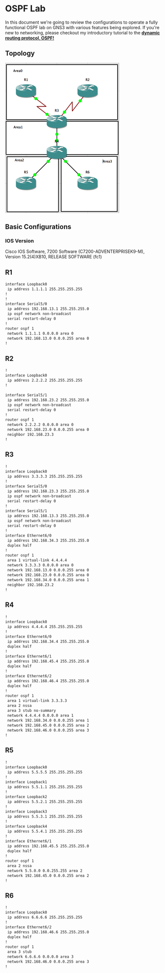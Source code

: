 # OSPF Lab

In this document we're going to review the configurations to operate a fully functional OSPF lab on GNS3 with various features being explored. If you're new to networking, please checkout my introductory tutorial to the [__dynamic routing protocol, OSPF!__](https://github.com/gil-ryan/grs-networking-public/blob/master/network-utilities/routing-protocols/OSPF/OSPF.md)

## Topology

![OSPF Topology](https://raw.githubusercontent.com/gil-ryan/grs-networking-public/master/cisco-academic-testing/ccnp/route/labs/ospf-simulation.png)

## Basic Configurations

### IOS Version

Cisco IOS Software, 7200 Software (C7200-ADVENTERPRISEK9-M), Version 15.2(4)XB10, RELEASE SOFTWARE (fc1)

## R1

```
interface Loopback0
 ip address 1.1.1.1 255.255.255.255
!         
!         
interface Serial5/0
 ip address 192.168.13.1 255.255.255.0
 ip ospf network non-broadcast
 serial restart-delay 0
!         
router ospf 1
 network 1.1.1.1 0.0.0.0 area 0
 network 192.168.13.0 0.0.0.255 area 0
!     
```

## R2

```
!
interface Loopback0
 ip address 2.2.2.2 255.255.255.255
!

interface Serial5/1
 ip address 192.168.23.2 255.255.255.0
 ip ospf network non-broadcast
 serial restart-delay 0
!
router ospf 1
 network 2.2.2.2 0.0.0.0 area 0
 network 192.168.23.0 0.0.0.255 area 0
 neighbor 192.168.23.3
! 
```

## R3

```
!
interface Loopback0
 ip address 3.3.3.3 255.255.255.255
!
interface Serial5/0
 ip address 192.168.23.3 255.255.255.0
 ip ospf network non-broadcast
 serial restart-delay 0
!
interface Serial5/1
 ip address 192.168.13.3 255.255.255.0
 ip ospf network non-broadcast
 serial restart-delay 0
!
interface Ethernet6/0
 ip address 192.168.34.3 255.255.255.0
 duplex half
!
router ospf 1
 area 1 virtual-link 4.4.4.4
 network 3.3.3.3 0.0.0.0 area 0
 network 192.168.13.0 0.0.0.255 area 0
 network 192.168.23.0 0.0.0.255 area 0
 network 192.168.34.0 0.0.0.255 area 1
 neighbor 192.168.23.2
!
```

## R4

```
!
interface Loopback0
 ip address 4.4.4.4 255.255.255.255
!
interface Ethernet6/0
 ip address 192.168.34.4 255.255.255.0
 duplex half
!
interface Ethernet6/1
 ip address 192.168.45.4 255.255.255.0
 duplex half
!
interface Ethernet6/2
 ip address 192.168.46.4 255.255.255.0
 duplex half
!
router ospf 1
 area 1 virtual-link 3.3.3.3
 area 2 nssa
 area 3 stub no-summary
 network 4.4.4.4 0.0.0.0 area 1
 network 192.168.34.0 0.0.0.255 area 1
 network 192.168.45.0 0.0.0.255 area 2
 network 192.168.46.0 0.0.0.255 area 3
!
```

## R5

```
!
interface Loopback0
 ip address 5.5.5.5 255.255.255.255
!
interface Loopback1
 ip address 5.5.1.1 255.255.255.255
!
interface Loopback2
 ip address 5.5.2.1 255.255.255.255
!         
interface Loopback3
 ip address 5.5.3.1 255.255.255.255
!
interface Loopback4
 ip address 5.5.4.1 255.255.255.255
!
interface Ethernet6/1
 ip address 192.168.45.5 255.255.255.0
 duplex half
!
router ospf 1
 area 2 nssa
 network 5.5.0.0 0.0.255.255 area 2
 network 192.168.45.0 0.0.0.255 area 2
!
```

## R6

```
!
interface Loopback0
 ip address 6.6.6.6 255.255.255.255
!
interface Ethernet6/2
 ip address 192.168.46.6 255.255.255.0
 duplex half
!
router ospf 1
 area 3 stub
 network 6.6.6.6 0.0.0.0 area 3
 network 192.168.46.0 0.0.0.255 area 3
!
```